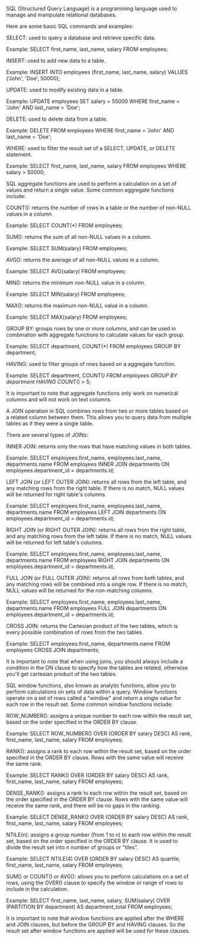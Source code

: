 SQL (Structured Query Language) is a programming language used to manage and manipulate relational databases.

Here are some basic SQL commands and examples:

SELECT: used to query a database and retrieve specific data.

Example:
SELECT first_name, last_name, salary FROM employees;


INSERT: used to add new data to a table.

Example:
INSERT INTO employees (first_name, last_name, salary) VALUES ('John', 'Doe', 50000);

UPDATE: used to modify existing data in a table.

Example:
UPDATE employees SET salary = 55000 WHERE first_name = 'John' AND last_name = 'Doe';

DELETE: used to delete data from a table.

Example:
DELETE FROM employees WHERE first_name = 'John' AND last_name = 'Doe';

WHERE: used to filter the result set of a SELECT, UPDATE, or DELETE statement.

Example:
SELECT first_name, last_name, salary FROM employees WHERE salary > 50000;


SQL aggregate functions are used to perform a calculation on a set of values and return a single value. Some common aggregate functions include:

COUNT(): returns the number of rows in a table or the number of non-NULL values in a column.

Example:
SELECT COUNT(*) FROM employees; 


SUM(): returns the sum of all non-NULL values in a column.

Example:
SELECT SUM(salary) FROM employees;

AVG(): returns the average of all non-NULL values in a column.

Example:
SELECT AVG(salary) FROM employees;


MIN(): returns the minimum non-NULL value in a column.

Example:
SELECT MIN(salary) FROM employees;

MAX(): returns the maximum non-NULL value in a column.

Example:
SELECT MAX(salary) FROM employees;

GROUP BY: groups rows by one or more columns, and can be used in combination with aggregate functions to calculate values for each group.

Example:
SELECT department, COUNT(*) FROM employees GROUP BY department;

HAVING: used to filter groups of rows based on a aggregate function.

Example:
SELECT department, COUNT(*) FROM employees GROUP BY department HAVING COUNT(*) > 5;


It is important to note that aggregate functions only work on numerical columns and will not work on text columns.



A JOIN operation in SQL combines rows from two or more tables based on a related column between them. This allows you to query data from multiple tables as if they were a single table.

There are several types of JOINs:

INNER JOIN: returns only the rows that have matching values in both tables.

Example:
SELECT employees.first_name, employees.last_name, departments.name 
FROM employees 
INNER JOIN departments ON employees.department_id = departments.id;


LEFT JOIN (or LEFT OUTER JOIN): returns all rows from the left table, and any matching rows from the right table. If there is no match, NULL values will be returned for right table's columns.

Example:
SELECT employees.first_name, employees.last_name, departments.name 
FROM employees 
LEFT JOIN departments ON employees.department_id = departments.id;


RIGHT JOIN (or RIGHT OUTER JOIN): returns all rows from the right table, and any matching rows from the left table. If there is no match, NULL values will be returned for left table's columns.

Example:
SELECT employees.first_name, employees.last_name, departments.name 
FROM employees 
RIGHT JOIN departments ON employees.department_id = departments.id;


FULL JOIN (or FULL OUTER JOIN): returns all rows from both tables, and any matching rows will be combined into a single row. If there is no match, NULL values will be returned for the non-matching columns.

Example:
SELECT employees.first_name, employees.last_name, departments.name 
FROM employees 
FULL JOIN departments ON employees.department_id = departments.id;


CROSS JOIN: returns the Cartesian product of the two tables, which is every possible combination of rows from the two tables.

Example:
SELECT employees.first_name, departments.name 
FROM employees 
CROSS JOIN departments;

It is important to note that when using joins, you should always include a condition in the ON clause to specify how the tables are related, otherwise you'll get cartesian product of the two tables.





SQL window functions, also known as analytic functions, allow you to perform calculations on sets of data within a query. Window functions operate on a set of rows called a "window" and return a single value for each row in the result set. Some common window functions include:

ROW_NUMBER(): assigns a unique number to each row within the result set, based on the order specified in the ORDER BY clause.

Example:
SELECT ROW_NUMBER() OVER (ORDER BY salary DESC) AS rank, first_name, last_name, salary 
FROM employees;


RANK(): assigns a rank to each row within the result set, based on the order specified in the ORDER BY clause. Rows with the same value will receive the same rank.

Example:
SELECT RANK() OVER (ORDER BY salary DESC) AS rank, first_name, last_name, salary 
FROM employees;


DENSE_RANK(): assigns a rank to each row within the result set, based on the order specified in the ORDER BY clause. Rows with the same value will receive the same rank, and there will be no gaps in the ranking.

Example:
SELECT DENSE_RANK() OVER (ORDER BY salary DESC) AS rank, first_name, last_name, salary 
FROM employees;


NTILE(n): assigns a group number (from 1 to n) to each row within the result set, based on the order specified in the ORDER BY clause. It is used to divide the result set into n number of groups or "tiles".

Example:
SELECT NTILE(4) OVER (ORDER BY salary DESC) AS quartile, first_name, last_name, salary 
FROM employees;


SUM() or COUNT() or AVG(): allows you to perform calculations on a set of rows, using the OVER() clause to specify the window or range of rows to include in the calculation.

Example:
SELECT first_name, last_name, salary, SUM(salary) OVER (PARTITION BY department) AS department_total 
FROM employees;


It is important to note that window functions are applied after the WHERE and JOIN clauses, but before the GROUP BY and HAVING clauses. So the result set after window functions are applied will be used for these clauses.
